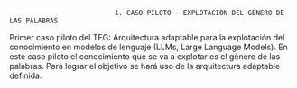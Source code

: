 
                              1. CASO PILOTO - EXPLOTACIÓN DEL GÉNERO DE LAS PALABRAS

Primer caso piloto del TFG: Arquitectura adaptable para la explotación del conocimiento en modelos de lenguaje (LLMs, Large Language Models).
En este caso piloto el conocimiento que se va a explotar es el género de las palabras. Para lograr el objetivo se hará uso de la arquitectura adaptable definida.
